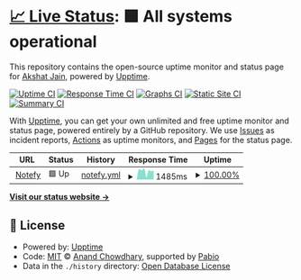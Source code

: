 # [📈 Live Status](https://titan1230.github.io/UptimeTracker): <!--live status--> **🟩 All systems operational**

This repository contains the open-source uptime monitor and status page for [Akshat Jain](https://titan1230.github.io/UptimeTracker), powered by [Upptime](https://github.com/upptime/upptime).

[![Uptime CI](https://github.com/titan1230/UptimeTracker/workflows/Uptime%20CI/badge.svg)](https://github.com/titan1230/UptimeTracker/actions?query=workflow%3A%22Uptime+CI%22)
[![Response Time CI](https://github.com/titan1230/UptimeTracker/workflows/Response%20Time%20CI/badge.svg)](https://github.com/titan1230/UptimeTracker/actions?query=workflow%3A%22Response+Time+CI%22)
[![Graphs CI](https://github.com/titan1230/UptimeTracker/workflows/Graphs%20CI/badge.svg)](https://github.com/titan1230/UptimeTracker/actions?query=workflow%3A%22Graphs+CI%22)
[![Static Site CI](https://github.com/titan1230/UptimeTracker/workflows/Static%20Site%20CI/badge.svg)](https://github.com/titan1230/UptimeTracker/actions?query=workflow%3A%22Static+Site+CI%22)
[![Summary CI](https://github.com/titan1230/UptimeTracker/workflows/Summary%20CI/badge.svg)](https://github.com/titan1230/UptimeTracker/actions?query=workflow%3A%22Summary+CI%22)

With [Upptime](https://upptime.js.org), you can get your own unlimited and free uptime monitor and status page, powered entirely by a GitHub repository. We use [Issues](https://github.com/titan1230/UptimeTracker/issues) as incident reports, [Actions](https://github.com/titan1230/UptimeTracker/actions) as uptime monitors, and [Pages](https://titan1230.github.io/UptimeTracker) for the status page.

<!--start: status pages-->
<!-- This summary is generated by Upptime (https://github.com/upptime/upptime) -->
<!-- Do not edit this manually, your changes will be overwritten -->
<!-- prettier-ignore -->
| URL | Status | History | Response Time | Uptime |
| --- | ------ | ------- | ------------- | ------ |
| <img alt="" src="https://icons.duckduckgo.com/ip3/notefy-site.vercel.app.ico" height="13"> [Notefy](https://notefy-site.vercel.app/) | 🟩 Up | [notefy.yml](https://github.com/titan1230/UptimeTracker/commits/HEAD/history/notefy.yml) | <details><summary><img alt="Response time graph" src="./graphs/notefy/response-time-week.png" height="20"> 1485ms</summary><br><a href="https://titan1230.github.io/UptimeTracker/history/notefy"><img alt="Response time 1340" src="https://img.shields.io/endpoint?url=https%3A%2F%2Fraw.githubusercontent.com%2Ftitan1230%2FUptimeTracker%2FHEAD%2Fapi%2Fnotefy%2Fresponse-time.json"></a><br><a href="https://titan1230.github.io/UptimeTracker/history/notefy"><img alt="24-hour response time 1608" src="https://img.shields.io/endpoint?url=https%3A%2F%2Fraw.githubusercontent.com%2Ftitan1230%2FUptimeTracker%2FHEAD%2Fapi%2Fnotefy%2Fresponse-time-day.json"></a><br><a href="https://titan1230.github.io/UptimeTracker/history/notefy"><img alt="7-day response time 1485" src="https://img.shields.io/endpoint?url=https%3A%2F%2Fraw.githubusercontent.com%2Ftitan1230%2FUptimeTracker%2FHEAD%2Fapi%2Fnotefy%2Fresponse-time-week.json"></a><br><a href="https://titan1230.github.io/UptimeTracker/history/notefy"><img alt="30-day response time 1404" src="https://img.shields.io/endpoint?url=https%3A%2F%2Fraw.githubusercontent.com%2Ftitan1230%2FUptimeTracker%2FHEAD%2Fapi%2Fnotefy%2Fresponse-time-month.json"></a><br><a href="https://titan1230.github.io/UptimeTracker/history/notefy"><img alt="1-year response time 1340" src="https://img.shields.io/endpoint?url=https%3A%2F%2Fraw.githubusercontent.com%2Ftitan1230%2FUptimeTracker%2FHEAD%2Fapi%2Fnotefy%2Fresponse-time-year.json"></a></details> | <details><summary><a href="https://titan1230.github.io/UptimeTracker/history/notefy">100.00%</a></summary><a href="https://titan1230.github.io/UptimeTracker/history/notefy"><img alt="All-time uptime 99.98%" src="https://img.shields.io/endpoint?url=https%3A%2F%2Fraw.githubusercontent.com%2Ftitan1230%2FUptimeTracker%2FHEAD%2Fapi%2Fnotefy%2Fuptime.json"></a><br><a href="https://titan1230.github.io/UptimeTracker/history/notefy"><img alt="24-hour uptime 100.00%" src="https://img.shields.io/endpoint?url=https%3A%2F%2Fraw.githubusercontent.com%2Ftitan1230%2FUptimeTracker%2FHEAD%2Fapi%2Fnotefy%2Fuptime-day.json"></a><br><a href="https://titan1230.github.io/UptimeTracker/history/notefy"><img alt="7-day uptime 100.00%" src="https://img.shields.io/endpoint?url=https%3A%2F%2Fraw.githubusercontent.com%2Ftitan1230%2FUptimeTracker%2FHEAD%2Fapi%2Fnotefy%2Fuptime-week.json"></a><br><a href="https://titan1230.github.io/UptimeTracker/history/notefy"><img alt="30-day uptime 99.96%" src="https://img.shields.io/endpoint?url=https%3A%2F%2Fraw.githubusercontent.com%2Ftitan1230%2FUptimeTracker%2FHEAD%2Fapi%2Fnotefy%2Fuptime-month.json"></a><br><a href="https://titan1230.github.io/UptimeTracker/history/notefy"><img alt="1-year uptime 99.98%" src="https://img.shields.io/endpoint?url=https%3A%2F%2Fraw.githubusercontent.com%2Ftitan1230%2FUptimeTracker%2FHEAD%2Fapi%2Fnotefy%2Fuptime-year.json"></a></details>

<!--end: status pages-->

[**Visit our status website →**](https://titan1230.github.io/UptimeTracker)

## 📄 License

- Powered by: [Upptime](https://github.com/upptime/upptime)
- Code: [MIT](./LICENSE) © [Anand Chowdhary](https://anandchowdhary.com), supported by [Pabio](https://pabio.com)
- Data in the `./history` directory: [Open Database License](https://opendatacommons.org/licenses/odbl/1-0/)
